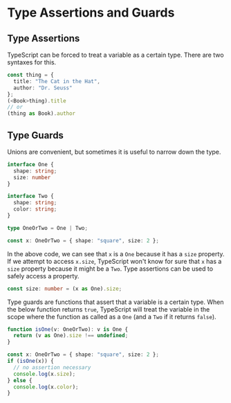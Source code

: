 # Type Assertions and Guards

## Type Assertions

TypeScript can be forced to treat a variable as a certain type. There are two syntaxes for this.

```ts
const thing = {
  title: "The Cat in the Hat",
  author: "Dr. Seuss"
};
(<Book>thing).title
// or
(thing as Book).author
```

## Type Guards

Unions are convenient, but sometimes it is useful to narrow down the type.

```ts
interface One {
  shape: string;
  size: number
}

interface Two {
  shape: string;
  color: string;
}

type OneOrTwo = One | Two;

const x: OneOrTwo = { shape: "square", size: 2 };
```

In the above code, we can see that `x` is a `One` because it has a `size` property. If we attempt to access `x.size`, TypeScript won't know for sure that `x` has a `size` property because it might be a `Two`. Type assertions can be used to safely access a property.

```ts
const size: number = (x as One).size;
```

Type guards are functions that assert that a variable is a certain type. When the below function returns `true`, TypeScript will treat the variable in the scope where the function as called as a `One` (and a `Two` if it returns `false`).

```ts
function isOne(v: OneOrTwo): v is One {
  return (v as One).size !== undefined;
}

const x: OneOrTwo = { shape: "square", size: 2 };
if (isOne(x)) {
  // no assertion necessary
  console.log(x.size);
} else {
  console.log(x.color);
}
```
